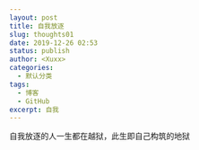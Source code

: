 ```yaml
---
layout: post
title: 自我放逐
slug: thoughts01
date: 2019-12-26 02:53
status: publish
author: <Xuxx>
categories: 
  - 默认分类
tags: 
  - 博客
  - GitHub
excerpt: 自我
---
```

自我放逐的人一生都在越狱，此生即自己构筑的地狱 
